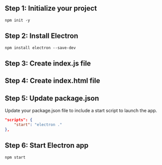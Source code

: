 ## Step 1: Initialize your project

```shell
npm init -y
```

## Step 2: Install Electron

```shell
npm install electron --save-dev
```

## Step 3: Create index.js file

## Step 4: Create index.html file

## Step 5: Update package.json

Update your package.json file to include a start script to launch the app.

```json
"scripts": {
    "start": "electron ."
},
```

## Step 6: Start Electron app

```shell
npm start
```

